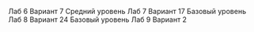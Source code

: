 Лаб 6 Вариант 7 Средний уровень
Лаб 7 Вариант 17 Базовый уровень
Лаб 8 Вариант 24 Базовый уровень
Лаб 9 Вариант 2
